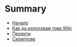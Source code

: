 
# Summary

- [Начало](README.md)
- [Как да използвам това Wiki](docs/howto.md)
- [Проекти](docs/projects.md)
- [Скриптове](docs/scripts.md)
